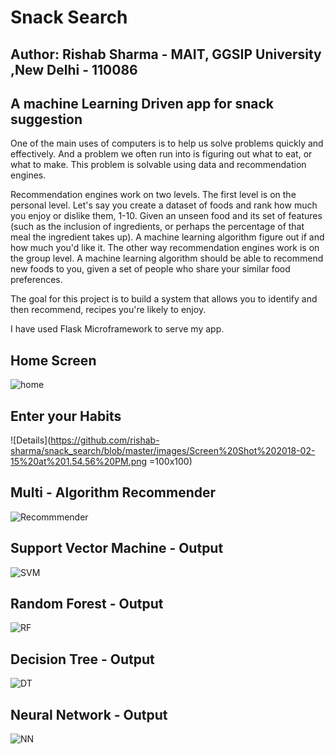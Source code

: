 # Snack Search
## Author: Rishab Sharma - MAIT, GGSIP University ,New Delhi - 110086

## A machine Learning Driven app for snack suggestion

One of the main uses of computers is to help us solve problems quickly and effectively. And a problem we often run into is figuring out what to eat, or what to make. This problem is solvable using data and recommendation engines.

Recommendation engines work on two levels. The first level is on the personal level. Let's say you create a dataset of foods and rank how much you enjoy or dislike them, 1-10. Given an unseen food and its set of features (such as the inclusion of ingredients, or perhaps the percentage of that meal the ingredient takes up). A machine learning algorithm figure out if and how much you'd like it. The other way recommendation engines work is on the group level. A machine learning algorithm should be able to recommend new foods to you, given a set of people who share your similar food preferences.

The goal for this project is to build a system that allows you to identify and then recommend, recipes you're likely to enjoy.

I have used Flask Microframework to serve my app.

## Home Screen

![home](https://github.com/rishab-sharma/snack_search/blob/master/images/Screen%20Shot%202018-02-15%20at%201.53.50%20PM.png)

## Enter your Habits

![Details](https://github.com/rishab-sharma/snack_search/blob/master/images/Screen%20Shot%202018-02-15%20at%201.54.56%20PM.png =100x100)

## Multi - Algorithm Recommender

![Recommmender](https://github.com/rishab-sharma/snack_search/blob/master/images/Screen%20Shot%202018-02-15%20at%201.55.22%20PM.png)

## Support Vector Machine - Output

![SVM](https://github.com/rishab-sharma/snack_search/blob/master/images/Screen%20Shot%202018-02-15%20at%201.55.39%20PM.png)

## Random Forest - Output

![RF](https://github.com/rishab-sharma/snack_search/blob/master/images/Screen%20Shot%202018-02-15%20at%201.55.46%20PM.png)

## Decision Tree - Output

![DT](https://github.com/rishab-sharma/snack_search/blob/master/images/Screen%20Shot%202018-02-15%20at%201.55.54%20PM.png)

## Neural Network - Output

![NN](https://github.com/rishab-sharma/snack_search/blob/master/images/Screen%20Shot%202018-02-15%20at%201.55.58%20PM.png)
